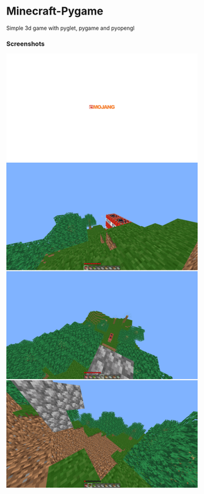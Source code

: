 # Minecraft-Pygame
Simple 3d game with pyglet, pygame and pyopengl

### Screenshots
![Screenshot](screenshots/loading_screen.png)
![Screenshot](screenshots/game1.png)
![Screenshot](screenshots/game2.png)
![Screenshot](screenshots/game3.png)
